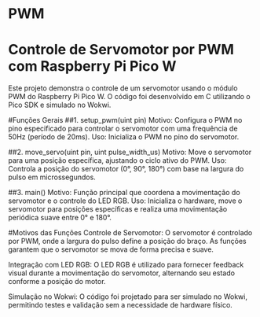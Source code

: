 # PWM
# Controle de Servomotor por PWM com Raspberry Pi Pico W

Este projeto demonstra o controle de um servomotor usando o módulo PWM do Raspberry Pi Pico W. O código foi desenvolvido em C utilizando o Pico SDK e simulado no Wokwi.

#Funções Gerais
##1. setup_pwm(uint pin)
Motivo: Configura o PWM no pino especificado para controlar o servomotor com uma frequência de 50Hz (período de 20ms).
Uso: Inicializa o PWM no pino do servomotor.

##2. move_servo(uint pin, uint pulse_width_us)
Motivo: Move o servomotor para uma posição específica, ajustando o ciclo ativo do PWM.
Uso: Controla a posição do servomotor (0°, 90°, 180°) com base na largura do pulso em microssegundos.

##3. main()
Motivo: Função principal que coordena a movimentação do servomotor e o controle do LED RGB.
Uso: Inicializa o hardware, move o servomotor para posições específicas e realiza uma movimentação periódica suave entre 0° e 180°.

#Motivos das Funções
Controle de Servomotor: O servomotor é controlado por PWM, onde a largura do pulso define a posição do braço. As funções garantem que o servomotor se mova de forma precisa e suave.

Integração com LED RGB: O LED RGB é utilizado para fornecer feedback visual durante a movimentação do servomotor, alternando seu estado conforme a posição do motor.

Simulação no Wokwi: O código foi projetado para ser simulado no Wokwi, permitindo testes e validação sem a necessidade de hardware físico.
